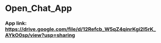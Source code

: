 # Open_Chat_App
### App link: https://drive.google.com/file/d/12Refcb_W5qZ4qinrKgi2I5rK_AYkO0sp/view?usp=sharing
